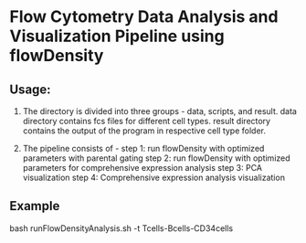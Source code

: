 # Flow Cytometry Data Analysis and Visualization Pipeline using flowDensity

## Usage:
1. The directory is divided into three groups - data, scripts, and result.
   data directory contains fcs files for different cell types.
   result directory contains the output of the program in respective cell type folder.

2. The pipeline consists of -
  step 1: run flowDensity with optimized parameters with parental gating
  step 2: run flowDensity with optimized parameters for comprehensive expression analysis
  step 3: PCA visualization
  step 4: Comprehensive expression analysis visualization

## Example
  bash runFlowDensityAnalysis.sh -t Tcells-Bcells-CD34cells
